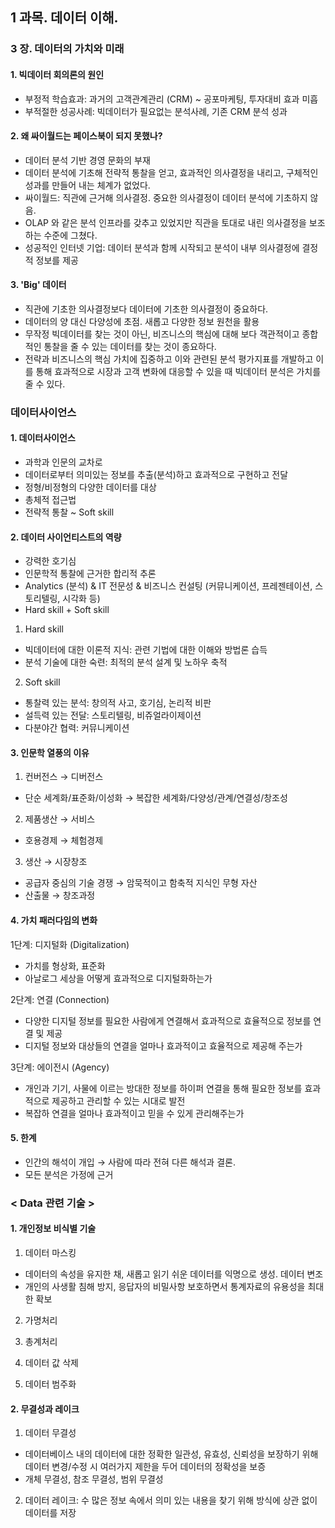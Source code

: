 ## 1 과목. 데이터 이해.

### 3 장. 데이터의 가치와 미래

#### 1. 빅데이터 회의론의 원인
- 부정적 학습효과: 과거의 고객관계관리 (CRM) ~ 공포마케팅, 투자대비 효과 미흡
- 부적절한 성공사례: 빅데이터가 필요없는 분석사례, 기존 CRM 분석 성과

#### 2. 왜 싸이월드는 페이스북이 되지 못했나?
- 데이터 분석 기반 경영 문화의 부재
- 데이터 분석에 기초해 전략적 통찰을 얻고, 효과적인 의사결정을 내리고, 구체적인 성과를 만들어 내는 체계가 없었다.
- 싸이월드: 직관에 근거해 의사결정. 중요한 의사결정이 데이터 분석에 기초하지 않음.
- OLAP 와 같은 분석 인프라를 갖추고 있었지만 직관을 토대로 내린 의사결정을 보조하는 수준에 그쳤다.
- 성공적인 인터넷 기업: 데이터 분석과 함께 시작되고 분석이 내부 의사결정에 결정적 정보를 제공

#### 3. 'Big' 데이터
- 직관에 기초한 의사결정보다 데이터에 기초한 의사결정이 중요하다.
- 데이터의 양 대신 다양성에 초점. 새롭고 다양한 정보 원천을 활용
- 무작정 빅데이터를 찾는 것이 아닌, 비즈니스의 핵심에 대해 보다 객관적이고 종합적인 통찰을 줄 수 있는 데이터를 찾는 것이 종요하다.
- 전략과 비즈니스의 핵심 가치에 집중하고 이와 관련된 분석 평가지표를 개발하고 이를 통해 효과적으로 시장과 고객 변화에 대응할 수 있을 때 빅데이터 분석은 가치를 줄 수 있다.

### 데이터사이언스

#### 1. 데이터사이언스
- 과학과 인문의 교차로
- 데이터로부터 의미있는 정보를 추출(분석)하고 효과적으로 구현하고 전달
- 정형/비정형의 다양한 데이터를 대상
- 총체적 접근법
- 전략적 통찰 ~ Soft skill

#### 2. 데이터 사이언티스트의 역량
- 강력한 호기심
- 인문학적 통찰에 근거한 합리적 추론
- Analytics (분석) & IT 전문성 & 비즈니스 컨설팅 (커뮤니케이션, 프레젠테이션, 스토리텔링, 시각화 등)
- Hard skill + Soft skill

1) Hard skill
- 빅데이터에 대한 이론적 지식: 관련 기법에 대한 이해와 방법론 습득
- 분석 기술에 대한 숙련: 최적의 분석 설계 및 노하우 축적

2) Soft skill
- 통찰력 있는 분석: 창의적 사고, 호기심, 논리적 비판
- 설득력 있는 전달: 스토리텔링, 비쥬얼라이제이션
- 다분야간 협력: 커뮤니케이션

#### 3. 인문학 열풍의 이유
1) 컨버전스 &rightarrow; 디버전스
- 단순 세계화/표준화/이성화 &rightarrow; 복잡한 세계화/다양성/관계/연결성/창조성

2) 제품생산 &rightarrow; 서비스
- 호용경제 &rightarrow; 체험경제

3) 생산 &rightarrow; 시장창조
- 공급자 중심의 기술 경쟁 &rightarrow; 암묵적이고 함축적 지식인 무형 자산
- 산출물 &rightarrow; 창조과정

#### 4. 가치 패러다임의 변화
1단계: 디지털화 (Digitalization)
- 가치를 형상화, 표준화
- 아날로그 세상을 어떻게 효과적으로 디지털화하는가

2단계: 연결 (Connection)
- 다양한 디지털 정보를 필요한 사람에게 연결해서 효과적으로 효율적으로 정보를 연결 및 제공
- 디지털 정보와 대상들의 연결을 얼마나 효과적이고 효율적으로 제공해 주는가

3단계: 에이전시 (Agency)
- 개인과 기기, 사물에 이르는 방대한 정보를 하이퍼 연결을 통해 필요한 정보를 효과적으로 제공하고 관리할 수 있는 시대로 발전
- 복잡하 연결을 얼마나 효과적이고 믿을 수 있게 관리해주는가

#### 5. 한계
- 인간의 해석이 개입 &rightarrow; 사람에 따라 전혀 다른 해석과 결론.
- 모든 분석은 가정에 근거

### < Data 관련 기술 > 

#### 1. 개인정보 비식별 기술
1) 데이터 마스킹
- 데이터의 속성을 유지한 채, 새롭고 읽기 쉬운 데이터를 익명으로 생성. 데이터 변조
- 개인의 사생활 침해 방지, 응답자의 비밀사항 보호하면서 통계자료의 유용성을 최대한 확보

2) 가명처리

3) 총계처리

4) 데이터 값 삭제

5) 데이터 범주화

#### 2. 무결성과 레이크
1) 데이터 무결성
- 데이터베이스 내의 데이터에 대한 정확한 일관성, 유효성, 신뢰성을 보장하기 위해 데이터 변경/수정 시 여러가지 제한을 두어 데이터의 정확성을 보증
- 개체 무결성, 참조 무결성, 범위 무결성

2) 데이터 레이크: 수 많은 정보 속에서 의미 있는 내용을 찾기 위해 방식에 상관 없이 데이터를 저장
